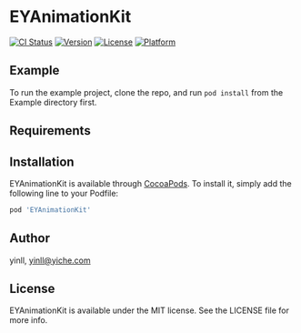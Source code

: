 # EYAnimationKit

[![CI Status](https://img.shields.io/travis/yinll/EYAnimationKit.svg?style=flat)](https://travis-ci.org/yinll/EYAnimationKit)
[![Version](https://img.shields.io/cocoapods/v/EYAnimationKit.svg?style=flat)](https://cocoapods.org/pods/EYAnimationKit)
[![License](https://img.shields.io/cocoapods/l/EYAnimationKit.svg?style=flat)](https://cocoapods.org/pods/EYAnimationKit)
[![Platform](https://img.shields.io/cocoapods/p/EYAnimationKit.svg?style=flat)](https://cocoapods.org/pods/EYAnimationKit)

## Example

To run the example project, clone the repo, and run `pod install` from the Example directory first.

## Requirements

## Installation

EYAnimationKit is available through [CocoaPods](https://cocoapods.org). To install
it, simply add the following line to your Podfile:

```ruby
pod 'EYAnimationKit'
```

## Author

yinll, yinll@yiche.com

## License

EYAnimationKit is available under the MIT license. See the LICENSE file for more info.
